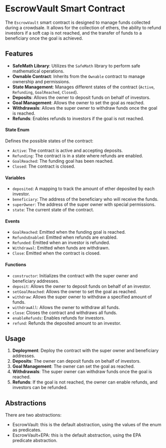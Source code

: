 # EscrowVault Smart Contract

The `EscrowVault` smart contract is designed to manage funds collected during a crowdsale. It allows for the collection of ethers, the ability to refund investors if a soft cap is not reached, and the transfer of funds to a beneficiary once the goal is achieved.

## Features

- **SafeMath Library**: Utilizes the `SafeMath` library to perform safe mathematical operations.
- **Ownable Contract**: Inherits from the `Ownable` contract to manage ownership and permissions.
- **State Management**: Manages different states of the contract (`Active`, `Refunding`, `GoalReached`, `Closed`).
- **Deposits**: Allows the owner to deposit funds on behalf of investors.
- **Goal Management**: Allows the owner to set the goal as reached.
- **Withdrawals**: Allows the super owner to withdraw funds once the goal is reached.
- **Refunds**: Enables refunds to investors if the goal is not reached.


#### State Enum

Defines the possible states of the contract:
- `Active`: The contract is active and accepting deposits.
- `Refunding`: The contract is in a state where refunds are enabled.
- `GoalReached`: The funding goal has been reached.
- `Closed`: The contract is closed.

#### Variables

- `deposited`: A mapping to track the amount of ether deposited by each investor.
- `beneficiary`: The address of the beneficiary who will receive the funds.
- `superOwner`: The address of the super owner with special permissions.
- `state`: The current state of the contract.

#### Events

- `GoalReached`: Emitted when the funding goal is reached.
- `RefundsEnabled`: Emitted when refunds are enabled.
- `Refunded`: Emitted when an investor is refunded.
- `Withdrawal`: Emitted when funds are withdrawn.
- `Close`: Emitted when the contract is closed.

#### Functions

- `constructor`: Initializes the contract with the super owner and beneficiary addresses.
- `deposit`: Allows the owner to deposit funds on behalf of an investor.
- `setGoalReached`: Allows the owner to set the goal as reached.
- `withdraw`: Allows the super owner to withdraw a specified amount of funds.
- `withdrawAll`: Allows the owner to withdraw all funds.
- `close`: Closes the contract and withdraws all funds.
- `enableRefunds`: Enables refunds for investors.
- `refund`: Refunds the deposited amount to an investor.

## Usage

1. **Deployment**: Deploy the contract with the super owner and beneficiary addresses.
2. **Deposits**: The owner can deposit funds on behalf of investors.
3. **Goal Management**: The owner can set the goal as reached.
4. **Withdrawals**: The super owner can withdraw funds once the goal is reached.
5. **Refunds**: If the goal is not reached, the owner can enable refunds, and investors can be refunded.



## Abstractions

There are two abstractions:
 - EscrowVault: this is the default abstraction, using the values of the enum as predicates.
 - EscrowVault+EPA: this is the default abstraction, using the EPA predicate abstraction.